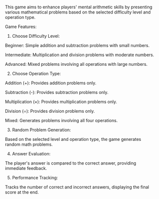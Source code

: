This game aims to enhance players' mental arithmetic skills by presenting various mathematical problems based on the selected difficulty level and operation type.

Game Features:

1. Choose Difficulty Level:

Beginner: Simple addition and subtraction problems with small numbers.

Intermediate: Multiplication and division problems with moderate numbers.

Advanced: Mixed problems involving all operations with large numbers.



2. Choose Operation Type:

Addition (+): Provides addition problems only.

Subtraction (-): Provides subtraction problems only.

Multiplication (×): Provides multiplication problems only.

Division (÷): Provides division problems only.

Mixed: Generates problems involving all four operations.



3. Random Problem Generation:

Based on the selected level and operation type, the game generates random math problems.



4. Answer Evaluation:

The player's answer is compared to the correct answer, providing immediate feedback.



5. Performance Tracking:

Tracks the number of correct and incorrect answers, displaying the final score at the end.
